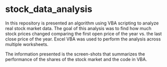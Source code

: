 # stock_data_analysis
In this repository is presented an algorithm using VBA scripting to analyze real stock market data.
The goal of this analysis was to find how much stock prices changed comparing the first open price of the year vs. the last close price of the year. Excel VBA was used to perform the analysis across multiple worksheets.

The information presented is the screen-shots that summarizes the performance of the shares of the stock market and the code in VBA.
